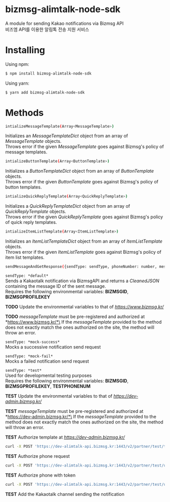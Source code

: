 # bizmsg-alimtalk-node-sdk

A module for sending Kakao notifications via Bizmsg API\
비즈엠 API를 이용한 알림톡 전송 지원 서비스

# Installing

Using npm:

```bash
$ npm install bizmsg-alimtalk-node-sdk
```

Using yarn:

```bash
$ yarn add bizmsg-alimtalk-node-sdk
```

# Methods

```bash
intializeMessageTemplate(Array<MessageTemplate>)
```

Initializes an _MessageTemplateDict_ object from an array of _MessageTemplate_ objects.\
Throws error if the given _MessageTemplate_ goes against Bizmsg's policy of message templates.

```bash
intializeButtonTemplate(Array<ButtonTemplate>)
```

Initializes a _ButtonTemplateDict_ object from an array of _ButtonTemplate_ objects.\
Throws error if the given _ButtonTemplate_ goes against Bizmsg's policy of button templates.

```bash
intializeQuickReplyTemplate(Array<QuickReplyTemplate>)
```

Initializes a _QuickReplyTemplateDict_ object from an array of _QuickReplyTemplate_ objects.\
Throws error if the given _QuickReplyTemplate_ goes against Bizmsg's policy of quick reply templates.

```bash
intializeItemListTemplate(Array<ItemListTemplate>)
```

Initializes an _ItemListTemplateDict_ object from an array of _ItemListTemplate_ objects.\
Throws error if the given _ItemListTemplate_ goes against Bizmsg's policy of item list templates.

```bash
sendMessageAndGetResponse({sendType: sendType, phoneNumber: number, messageTemplate: MessageTemplate, keyValue: KeyValue})
```

`sendType: *default*`\
Sends a Kakaotalk notification via BizmsgAPI and returns a _CleanedJSON_ containing the message ID of the sent message.\
Requires the following environmental variables: **BIZMSGID**, **BIZMSGPROFILEKEY**

**TODO** Update the environmental variables to that of *https://www.bizmsg.kr/*

**TODO** _messageTemplate_ must be pre-registered and authorized at *https://www.bizmsg.kr/*\
If the _messageTemplate_ provided to the method does not exactly match the ones authorized on the site, the method will throw an error.

`sendType: *mock-success*`\
Mocks a successive notification send request

`sendType: *mock-fail*`\
Mocks a failed notification send request

`sendType: *test*`\
Used for developmental testing purposes\
Requires the following environmental variables: **BIZMSGID**, **BIZMSGPROFILEKEY**, **TESTPHONENUM**

**TEST** Update the environmental variables to that of *https://dev-admin.bizmsg.kr/*

**TEST** _messageTemplate_ must be pre-registered and authorized at *https://dev-admin.bizmsg.kr/*\
If the _messageTemplate_ provided to the method does not exactly match the ones authorized on the site, the method will throw an error.

**TEST** Authorize template at *https://dev-admin.bizmsg.kr/*

```bash
curl -X POST 'https://dev-alimtalk-api.bizmsg.kr:1443/v2/partner/test/template/approve' -H "userid:*dev-userID*" -d "senderKey=*dev-senderKey*&templateCode=*dev-templateCode*"
```

**TEST** Authorize phone request

```bash
curl -X POST 'https://dev-alimtalk-api.bizmsg.kr:1443/v2/partner/test/user/token?phoneNumber=*phonenumber*'
```

**TEST** Authorize phone with token

```bash
curl -X POST 'https://dev-alimtalk-api.bizmsg.kr:1443/v2/partner/test/user/certify?phoneNumber=*phonenumber*&token=*token*'
```

**TEST** Add the Kakaotalk channel sending the notification
